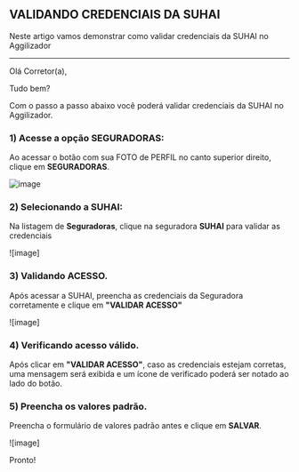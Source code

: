 ## VALIDANDO CREDENCIAIS DA SUHAI
Neste artigo vamos demonstrar como validar credenciais da SUHAI no Aggilizador

---

Olá Corretor(a),

Tudo bem?

Com o passo a passo abaixo você poderá validar credenciais da SUHAI no Aggilizador.

### 1) Acesse a opção SEGURADORAS:

Ao acessar o botão com sua FOTO de PERFIL no canto superior direito, clique em **SEGURADORAS**.

![image](https://conversu-partner-assets.s3.sa-east-1.amazonaws.com/agger/wiki/seguradoras/validando-credenciais/c220eb72-5169-48ab-b4df-330f11a099aa.png)

### 2) Selecionando a SUHAI:

Na listagem de **Seguradoras**, clique na seguradora **SUHAI** para validar as credenciais

![image]

### 3) Validando ACESSO.

Após acessar a SUHAI, preencha as credenciais da Seguradora corretamente e clique em **"VALIDAR ACESSO"**

![image]

### 4) Verificando acesso válido.

Após clicar em **"VALIDAR ACESSO"**, caso as credenciais estejam corretas, uma mensagem será exibida e um ícone de verificado poderá ser notado ao lado do botão.

### 5) Preencha os valores padrão.

Preencha o formulário de valores padrão antes e clique em **SALVAR**.

![image]

Pronto!
